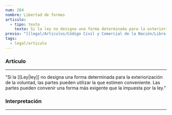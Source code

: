 ```yaml
---
num: 284
nombre: Libertad de formas
articulo:
  - tipo: texto
    texto: Si la ley no designa una forma determinada para la exteriorización de la voluntad, las partes pueden utilizar la que estimen conveniente. Las partes pueden convenir una forma más exigente que la impuesta por la ley.
previo: "[[legal/Articulos/Código Civil y Comercial de la Nación/Libro Primero/Título 4/Capítulo 5/Sección 3/Sección 3, Forma y prueba del acto jurídico.md|Sección 3, Forma y prueba del acto jurídico]]"
tags:
  - legal/articulo
---
```

### Artículo
---
"Si la [[Ley|ley]] no designa una forma determinada para la exteriorización de la voluntad, las partes pueden utilizar la que estimen conveniente. Las partes pueden convenir una forma más exigente que la impuesta por la ley."

### Interpretación
---
